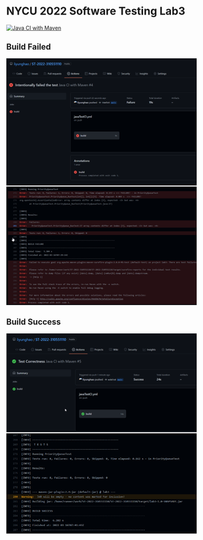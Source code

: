 # NYCU 2022 Software Testing Lab3
[![Java CI with Maven](https://github.com/liyunghao/ST-2022-310551110/actions/workflows/javaTestCI.yml/badge.svg)](https://github.com/liyunghao/ST-2022-310551110/actions/workflows/javaTestCI.yml)

## Build Failed
![Build Failed](screenshot/CIFailed.png)
![Build Failed Message](screenshot/errorMsg.png)

## Build Success
![Build Success](screenshot/CISuccess.png)
![Build Success Message](screenshot/successMsg.png)
